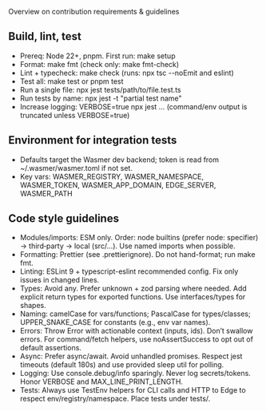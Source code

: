 Overview on contribution requirements & guidelines

## Build, lint, test

- Prereq: Node 22+, pnpm. First run: make setup
- Format: make fmt (check only: make fmt-check)
- Lint + typecheck: make check (runs: npx tsc --noEmit and eslint)
- Test all: make test or pnpm test
- Run a single file: npx jest tests/path/to/file.test.ts
- Run tests by name: npx jest -t "partial test name"
- Increase logging: VERBOSE=true npx jest … (command/env output is truncated unless VERBOSE=true)

## Environment for integration tests

- Defaults target the Wasmer dev backend; token is read from ~/.wasmer/wasmer.toml if not set.
- Key vars: WASMER_REGISTRY, WASMER_NAMESPACE, WASMER_TOKEN, WASMER_APP_DOMAIN, EDGE_SERVER, WASMER_PATH

## Code style guidelines

- Modules/imports: ESM only. Order: node builtins (prefer node: specifier) → third‑party → local (src/…). Use named imports when possible.
- Formatting: Prettier (see .prettierignore). Do not hand-format; run make fmt.
- Linting: ESLint 9 + typescript-eslint recommended config. Fix only issues in changed lines.
- Types: Avoid any. Prefer unknown + zod parsing where needed. Add explicit return types for exported functions. Use interfaces/types for shapes.
- Naming: camelCase for vars/functions; PascalCase for types/classes; UPPER_SNAKE_CASE for constants (e.g., env var names).
- Errors: Throw Error with actionable context (inputs, ids). Don’t swallow errors. For command/fetch helpers, use noAssertSuccess to opt out of default assertions.
- Async: Prefer async/await. Avoid unhandled promises. Respect jest timeouts (default 180s) and use provided sleep util for polling.
- Logging: Use console.debug/info sparingly. Never log secrets/tokens. Honor VERBOSE and MAX_LINE_PRINT_LENGTH.
- Tests: Always use TestEnv helpers for CLI calls and HTTP to Edge to respect env/registry/namespace. Place tests under tests/<domain>.

